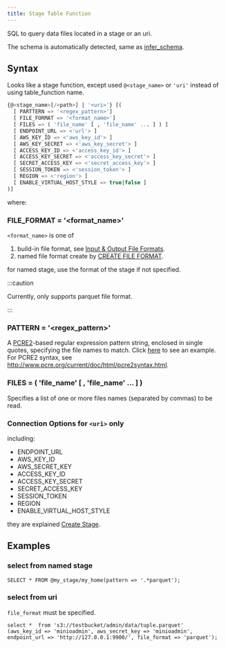```yaml
---
title: Stage Table Function  
---
```


SQL to query data files located in a stage or an uri.

The schema is automatically detected, same as [infer_schema](infer_schema.md).


## Syntax

Looks like a stage function, except used `@<stage_name>` or `'uri'` instead of using table_function name. 

```sql
{@<stage_name>[/<path>] | '<uri>'} [(
  [ PARTTERN => '<regex_pattern>']
  [ FILE_FORMAT => '<format_name>']
  [ FILES => ( 'file_name' [ , 'file_name' ... ] ) ]
  [ ENDPOINT_URL => <'url'> ]
  [ AWS_KEY_ID => <'aws_key_id'> ]
  [ AWS_KEY_SECRET => <'aws_key_secret'> ]
  [ ACCESS_KEY_ID => <'access_key_id'> ]
  [ ACCESS_KEY_SECRET => <'access_key_secret'> ]
  [ SECRET_ACCESS_KEY => <'secret_access_key'> ]
  [ SESSION_TOKEN => <'session_token'> ]
  [ REGION => <'region'> ]
  [ ENABLE_VIRTUAL_HOST_STYLE => true|false ]
)]
```

where:

### FILE_FORMAT = '<format_name>'

`<format_name>` is one of

1. build-in file format,  see [Input & Output File Formats](../../13-sql-reference/75-file-format-options.md).
2. named file format create by [CREATE FILE FORMAT](../../14-sql-commands/00-ddl/100-file-format/01-ddl-create-file-format.md).

for named stage, use the format of the stage if not specified.

:::caution

Currently, only supports parquet file format.

:::

### PATTERN = '<regex_pattern>'

A [PCRE2](https://www.pcre.org/current/doc/html/)-based regular expression pattern string, enclosed in single quotes, specifying the file names to match. Click [here](#loading-data-with-pattern-matching) to see an example. For PCRE2 syntax, see http://www.pcre.org/current/doc/html/pcre2syntax.html.


### FILES  = ( 'file_name' [ , 'file_name' ... ] )

Specifies a list of one or more files names (separated by commas) to be read.


### Connection Options for `<uri>` only 

including: 

- ENDPOINT_URL
- AWS_KEY_ID 
- AWS_SECRET_KEY
- ACCESS_KEY_ID
- ACCESS_KEY_SECRET
- SECRET_ACCESS_KEY
- SESSION_TOKEN
- REGION
- ENABLE_VIRTUAL_HOST_STYLE

they are explained [Create Stage](../../14-sql-commands/00-ddl/40-stage/01-ddl-create-stage.md).

## Examples

### select from named stage

```shell
SELECT * FROM @my_stage/my_home(pattern => '.*parquet');
```

### select from uri 

`file_format` must be specified.

```shell
select *  from 's3://testbucket/admin/data/tuple.parquet' 
(aws_key_id => 'minioadmin', aws_secret_key => 'minioadmin', endpoint_url => 'http://127.0.0.1:9900/', file_format => 'parquet');  
```

